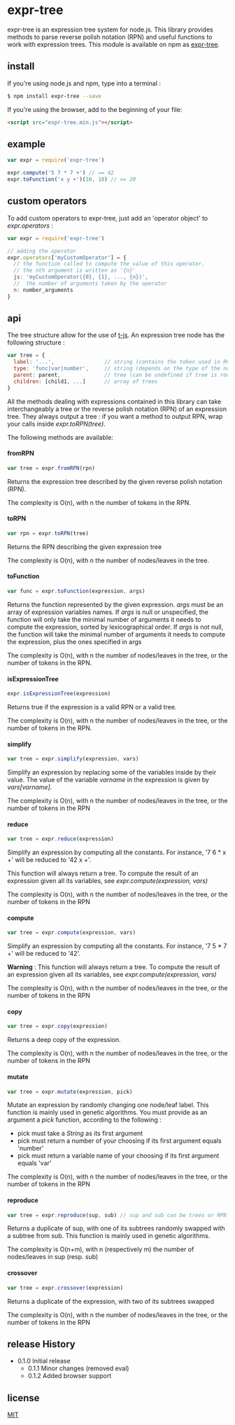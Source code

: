 # expr-tree
expr-tree is an expression tree system for node.js. This library provides methods to parse reverse polish notation (RPN) and useful functions to work with expression trees.
This module is available on npm as [expr-tree](https://www.npmjs.com/package/expr-tree).

## install
If you're using node.js and npm, type into a terminal :
```sh
$ npm install expr-tree --save
```

If you're using the browser, add to the beginning of your file:
```html
<script src="expr-tree.min.js"></script>
```

## example
```js
var expr = require('expr-tree')

expr.compute('5 7 * 7 +') // == 42
expr.toFunction('x y +')(10, 10) // == 20

```

## custom operators

To add custom operators to expr-tree, just add an 'operator object' to _expr.operators_ :
```js
var expr = require('expr-tree')

// adding the operator
expr.operators['myCustomOperator'] = {
  // the function called to compute the value of this operator.
  // the nth argument is written as '{n}'
  js: 'myCustomOperator({0}, {1}, ..., {n})',
  //  the number of arguments taken by the operator
  n: number_arguments
}
```

## api

The tree structure allow for the use of [t-js](https://github.com/aaronj1335/t-js).
An expression tree node has the following structure :

```js
var tree = {
  label: '...',                // string (contains the token used in RPN)
  type: 'func|var|number',     // string (depends on the type of the node/leaf)
  parent: parent,              // tree (can be undefined if tree is root)
  children: [child1, ...]      // array of trees
}
```

All the methods dealing with expressions contained in this library can take interchangeably a tree or the reverse polish notation (RPN) of an expression tree. They always output a tree : if you want a method to output RPN, wrap your calls inside *expr.toRPN(tree)*.

The following methods are available:

#### fromRPN
```js
var tree = expr.fromRPN(rpn)
```
Returns the expression tree described by the given reverse polish notation (RPN).

The complexity is O(n), with n the number of tokens in the RPN.

#### toRPN
```js
var rpn = expr.toRPN(tree)
```
Returns the RPN describing the given expression tree

The complexity is O(n), with n the number of nodes/leaves in the tree.

#### toFunction
```js
var func = expr.toFunction(expression, args)
```
Returns the function represented by the given expression.
_args_ must be an array of expression variables names.
If _args_ is null or unspecified, the function will only take the minimal number of
arguments it needs to compute the expression, sorted by lexicographical order.
If _args_ is not null, the function will take the minimal number of arguments
it needs to compute the expression, plus the ones specified in args

The complexity is O(n), with n the number of nodes/leaves in the tree, or the number of tokens in the RPN.


#### isExpressionTree
```js
expr.isExpressionTree(expression)
```
Returns true if the expression is a valid RPN or a valid tree.

The complexity is O(n), with n the number of nodes/leaves in the tree, or the number of tokens in the RPN.


#### simplify
```js
var tree = expr.simplify(expression, vars)
```
Simplify an expression by replacing some of the variables inside by their value.
The value of the variable *varname* in the expression is given by *vars[varname]*.

The complexity is O(n), with n the number of nodes/leaves in the tree, or the number of tokens in the RPN


#### reduce
```js
var tree = expr.reduce(expression)
```
Simplify an expression by computing all the constants.
For instance, '7 6 \* x +' will be reduced to '42 x +'.

This function will always return a tree. To compute the result of an expression given all
 its variables, see _expr.compute(expression, vars)_

The complexity is O(n), with n the number of nodes/leaves in the tree, or the number of tokens in the RPN


#### compute
```js
var tree = expr.compute(expression, vars)
```
Simplify an expression by computing all the constants.
For instance, '7 5 \* 7 +' will be reduced to '42'.

 **Warning** : This function will always return a tree. To compute the result of an expression given all
 its variables, see _expr.compute(expression, vars)_

The complexity is O(n), with n the number of nodes/leaves in the tree, or the number of tokens in the RPN


#### copy
```js
var tree = expr.copy(expression)
```
Returns a deep copy of the expression.

The complexity is O(n), with n the number of nodes/leaves in the tree, or the number of tokens in the RPN


#### mutate
```js
var tree = expr.mutate(expression, pick)
```
Mutate an expression by randomly changing one node/leaf label. This function is mainly used in genetic algorithms.
You must provide as an argument a _pick_ function, according to the following :
  * pick must take a _String_ as its first argument
  * pick must return a number of your choosing if its first argument equals 'number'
  * pick must return a variable name of your choosing if its first argument equals 'var'

The complexity is O(n), with n the number of nodes/leaves in the tree, or the number of tokens in the RPN


#### reproduce
```js
var tree = expr.reproduce(sup, sub) // sup and sub can be trees or RPN
```
Returns a duplicate of sup, with one of its subtrees randomly swapped with a subtree from sub.
This function is mainly used in genetic algorithms.

The complexity is O(n+m), with n (respectively m) the number of nodes/leaves in sup (resp. sub)


#### crossover
```js
var tree = expr.crossover(expression)
```
Returns a duplicate of the expression, with two of its subtrees swapped

The complexity is O(n), with n the number of nodes/leaves in the tree, or the number of tokens in the RPN





## release History

* 0.1.0 Initial release
  * 0.1.1 Minor changes (removed eval)
  * 0.1.2 Added browser support

## license
[MIT](http://opensource.org/licenses/MIT)
